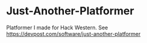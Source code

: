 # Just-Another-Platformer
Platformer I made for Hack Western. See https://devpost.com/software/just-another-platformer
